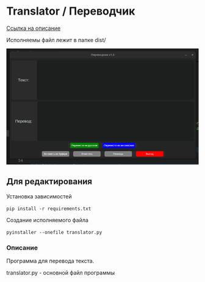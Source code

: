 # Translator / Переводчик

[Ссылка на описание](#описание)

Исполняемы файл лежит в папке dist/

![v1.1](images/v1.3.png)

## Для редактирования
Установка зависимостей

`pip install -r requirements.txt`

Создание исполняемого файла

`pyinstaller --onefile translator.py`

### Описание

Программа для перевода текста.

translator.py - основной файл программы